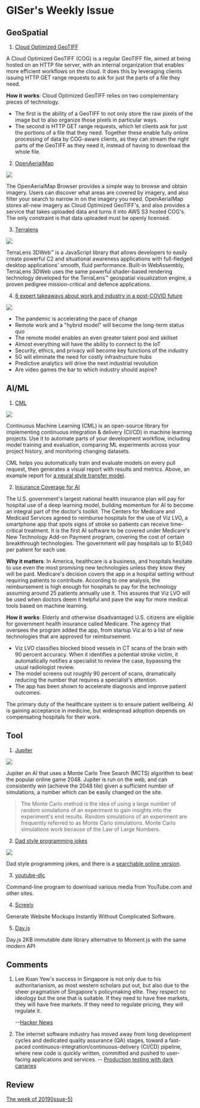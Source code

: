 # GISer's Weekly Issue

## GeoSpatial

1. [Cloud Optimized GeoTIFF](https://www.cogeo.org/)

A Cloud Optimized GeoTIFF (COG) is a regular GeoTIFF file, aimed at being hosted on an HTTP file server, with an internal organization that enables more efficient workflows on the cloud. It does this by leveraging clients issuing ​HTTP GET range requests to ask for just the parts of a file they need.

**How it works**: Cloud Optimized GeoTIFF relies on two complementary pieces of technology.

- The first is the ability of a GeoTIFF to not only store the raw pixels of the image but to also organize those pixels in particular ways.
- The second is HTTP GET range requests, which let clients ask for just the portions of a file that they need. Together these enable fully online processing of data by COG-aware clients, as they can stream the right parts of the GeoTIFF as they need it, instead of having to download the whole file.

2. [OpenAerialMap](https://openaerialmap.org/)

![](https://docs.openaerialmap.org/assets/graphics/content/browser/grid.png)

The OpenAerialMap Browser provides a simple way to browse and obtain imagery. Users can discover what areas are covered by imagery, and also filter your search to narrow in on the imagery you need. OpenAerialMap stores all-new imagery as Cloud Optimized GeoTIFF's, and also provides a service that takes uploaded data and turns it into AWS S3 hosted COG's. The only constraint is that data uploaded must be openly licensed.

3. [Terralens](https://www.kongsberggeospatial.com/)

![](https://www.kongsberggeospatial.com/templates/yootheme/cache/3dweb_airspaces_preview-17f9af3f.jpeg)

TerraLens 3DWeb™ is a JavaScript library that allows developers to easily create powerful C2 and situational awareness applications with full-fledged desktop applications' smooth, fluid performance. Built-in WebAssembly, TerraLens 3DWeb uses the same powerful shader-based rendering technology developed for the TerraLens™ geospatial visualization engine, a proven pedigree mission-critical and defence applications.

4. [8 expert takeaways about work and industry in a post-COVID future](https://sensorup.com/8-expert-takeaways-about-work-and-industry-in-a-post-covid-future/)

![](https://sensorup.com/wp-content/uploads/2020/09/digital-tech-webinar-blog-recap-image.jpg)

- The pandemic is accelerating the pace of change
- Remote work and a "hybrid model" will become the long-term status quo
- The remote model enables an even greater talent pool and skillset
- Almost everything will have the ability to connect to the IoT
- Security, ethics, and privacy will become key functions of the industry
- 5G will eliminate the need for costly infrastructure hubs
- Predictive analytics will drive the next industrial revolution
- Are video games the bar to which industry should aspire?

## AI/ML

1. [CML](https://github.com/iterative/cml)

![](https://github.com/iterative/cml/raw/master/imgs/github_cloud_case_lessshadow.png)

Continuous Machine Learning (CML) is an open-source library for implementing continuous integration & delivery (CI/CD) in machine learning projects. Use it to automate parts of your development workflow, including model training and evaluation, comparing ML experiments across your project history, and monitoring changing datasets.

CML helps you automatically train and evaluate models on every pull request, then generates a visual report with results and metrics. Above, an example report for [a neural style transfer model](https://github.com/iterative/cml_cloud_case).

2. [Insurance Coverage for AI](https://blog.deeplearning.ai/blog/the-batch-training-1-trillion-parameters-medical-ai-gets-a-shot-in-the-arm-does-bert-have-common-sense-revitalizing-chess)

The U.S. government's largest national health insurance plan will pay for hospital use of a deep learning model, building momentum for AI to become an integral part of the doctor's toolkit. The Centers for Medicare and Medicaid Services agreed to reimburse hospitals for the use of Viz LVO, a smartphone app that spots signs of stroke so patients can receive time-critical treatment. It is the first AI software to be covered under Medicare's New Technology Add-on Payment program, covering the cost of certain breakthrough technologies. The government will pay hospitals up to \$1,040 per patient for each use.

**Why it matters**: In America, healthcare is a business, and hospitals hesitate to use even the most promising new technologies unless they know they will be paid. Medicare's decision covers the app in a hospital setting without requiring patients to contribute. According to one analysis, the reimbursement is high enough for hospitals to pay for the technology assuming around 25 patients annually use it. This assures that Viz LVO will be used when doctors deem it helpful and pave the way for more medical tools based on machine learning.

**How it works**: Elderly and otherwise disadvantaged U.S. citizens are eligible for government health insurance called Medicare. The agency that oversees the program added the app, from startup Viz.ai to a list of new technologies that are approved for reimbursement.

- Viz LVO classifies blocked blood vessels in CT scans of the brain with 90 percent accuracy. When it identifies a potential stroke victim, it automatically notifies a specialist to review the case, bypassing the usual radiologist review.
- The model screens out roughly 90 percent of scans, dramatically reducing the number that requires a specialist's attention.
- The app has been shown to accelerate diagnosis and improve patient outcomes.

The primary duty of the healthcare system is to ensure patient wellbeing. AI is gaining acceptance in medicine, but widespread adoption depends on compensating hospitals for their work.

## Tool

1. [Jupiter](https://github.com/xtrp/jupiter)

![](https://github.com/xtrp/jupiter/raw/master/demo-image.png)

Jupiter an AI that uses a Monte Carlo Tree Search (MCTS) algorithm to beat the popular online game 2048. Jupiter is run on the web, and can consistently win (achieve the 2048 tile) given a sufficient number of simulations, a number which can be easily changed on the site.

> The Monte Carlo method is the idea of using a large number of random simulations of an experiment to gain insights into the experiment's end results. Random simulations of an experiment are frequently referred to as Monte Carlo simulations. Monte Carlo simulations work because of the Law of Large Numbers.

2. [Dad style programming jokes](https://github.com/wesbos/dad-jokes)

![](https://private.xtrp.io/projects/DailyDeveloperJokes/public_image_server/images/5e1259ab8700f.png)

Dad style programming jokes, and there is a [searchable online version](https://dailydeveloperjokes.github.io/).

3. [youtube-dlc](https://github.com/blackjack4494/youtube-dlc)

Command-line program to download various media from YouTube.com and other sites.

4. [Screely](https://camo.githubusercontent.com/b89158323452d461f49fcbbf90e31ed77b412d55/68747470733a2f2f7777772e77616e67626173652e636f6d2f626c6f67696d672f61737365742f3230323030392f6267323032303039313332332e6a7067)

Generate Website Mockups Instantly Without Complicated Software.

5. [Day.js](https://github.com/iamkun/dayjs)

Day.js 2KB immutable date library alternative to Moment.js with the same modern API

## Comments

1.  Lee Kuan Yew's success in Singapore is not only due to his authoritarianism, as most western scholars put out, but also due to the sheer pragmatism of Singapore's policymaking elite. They respect no ideology but the one that is suitable. If they need to have free markets, they will have free markets. If they need to regulate pricing, they will regulate it.

    --[Hacker News](https://news.ycombinator.com/item?id=24382427)

2.  The internet software industry has moved away from long development cycles and dedicated quality assurance (QA) stages, toward a fast-paced continuous-integration/continuous-delivery (CI/CD) pipeline, where new code is quickly written, committed and pushed to user-facing applications and services.
    -- [Production testing with dark canaries](https://engineering.linkedin.com/blog/2020/production-testing-with-dark-canaries)

## Review

[The week of 2019(Issue-5)](https://github.com/lkcozy/weekly/blob/master/docs/2019/issue-5.md)
